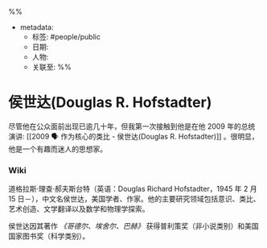 %% 
- metadata:
	- 标签: #people/public
	- 日期:  
	- 人物: 
	- 关联至:
%% 
# 侯世达(Douglas R. Hofstadter)
尽管他在公众面前出现已逾几十年，但我第一次接触到他是在他 2009 年的总统演讲: [[2009 🗣 作为核心的类比 - 侯世达(Douglas R. Hofstadter)]] 。很明显，他是一个有趣而迷人的思想家。

### Wiki
道格拉斯·理查·郝夫斯台特（英语：Douglas Richard Hofstadter，1945 年 2 月15 日－），中文名侯世达，美国学者、作家。他的主要研究领域包括意识、类比、艺术创造、文学翻译以及数学和物理学探索。

侯世达因其著作 *《哥德尔、埃舍尔、巴赫》* 获得普利策奖（非小说类别）和美国国家图书奖（科学类别）。
